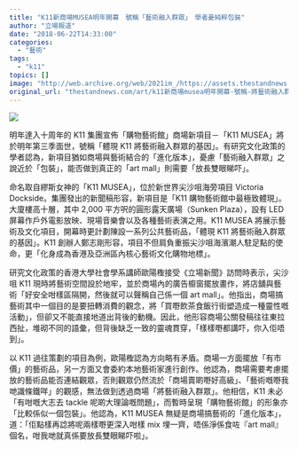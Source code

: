 ```yaml
---
title: "K11新商場MUSEA明年開幕　號稱「藝術融入群眾」　學者憂純粹包裝"
author: "立場報道"
date: "2018-06-22T14:33:00"
categories:
  - "藝術"
tags:
  - "k11"
topics: []
image: "http://web.archive.org/web/2021im_/https://assets.thestandnews.com/media/photos/k112-01_Z3wsv.png"
original_url: "thestandnews.com/art/k11新商場musea明年開幕-號稱-將藝術融入群眾-學者憂純粹包裝"
---
```

![](http://web.archive.org/web/2021im_/https://assets.thestandnews.com/media/photos/k112-01_Z3wsv.png)

明年達入十周年的 K11 集團宣佈「購物藝術館」商場新項目－「K11 MUSEA」將於明年第三季面世，號稱「體現 K11 將藝術融入群眾的基因」。有研究文化政策的學者認為，新項目猶如商場與藝術結合的「進化版本」，憂慮「藝術融入群眾」之說近於「包裝」，能否做到真正的「art mall」則需要「放長雙眼睇吓」。

命名取自繆斯女神的「K11 MUSEA」，位於新世界尖沙咀海旁項目 Victoria Dockside。集團發出的新聞稿形容，新項目是「K11 購物藝術館中最極致體現」。大廈樓高十層，其中 2,000 平方呎的圓形露天廣場（Sunken Plaza），設有 LED 屏幕作戶外電影放映、現場音樂會以及各種藝術表演之用。K11 MUSEA 將展示藝術及文化項目，開幕時更計劃陳設一系列公共藝術品，「體現 K11 將藝術融入群眾的基因」。K11 創辦人鄭志剛形容，項目不但肩負重振尖沙咀海濱潮人駐足點的使命，更「化身成為香港及亞洲區內核心藝術文化購物地標」。

研究文化政策的香港大學社會學系講師歐陽檉接受《立場新聞》訪問時表示，尖沙咀 K11 現時將藝術空間設於地牢，並於商場內的廣告櫥窗擺放畫作，將店舖與藝術「好安全咁樣區隔開，然後就可以聲稱自己係一個 art mall」。他指出，商場搞藝術其中一個目的是要扭轉消費的觀念，將「買嘢飲茶食飯行街塑造成一種靈性嘅活動」，但卻又不能直接地道出背後的動機。因此，他形容商場公關發稿往往東拉西扯，堆砌不同的語彙，但背後缺乏一致的靈魂貫穿，「樣樣嘢都講吓，你入佢唔到」。

以 K11 過往策劃的項目為例，歐陽檉認為方向略有矛盾。商場一方面擺放「有市價」的藝術品，另一方面又會委約本地藝術家進行創作。他認為，商場需要考慮擺放的藝術品能否連結觀眾，否則觀眾仍然流於「商場賣啲嘢好高級」、「藝術嘅嘢我哋識條鐵咩」的觀感，無法做到透過商場「將藝術融入群眾」。他相信，K11 未必「有咁嘅大志去 tackle 呢啲大理論嘅問題」，而暫時呈現「購物藝術館」的形象亦「比較係似一個包裝」。他認為，K11 MUSEA 無疑是商場搞藝術的「進化版本」，道：「佢點樣再諗將呢兩樣嘢更深入咁樣 mix 埋一齊，唔係淨係食咗『art mall』個名，咁我哋就真係要放長雙眼睇吓啦」。